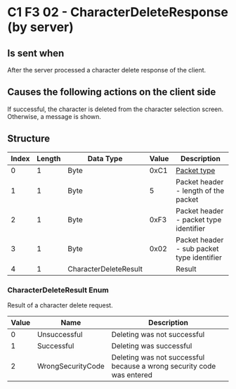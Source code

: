 # C1 F3 02 - CharacterDeleteResponse (by server)

## Is sent when

After the server processed a character delete response of the client.

## Causes the following actions on the client side

If successful, the character is deleted from the character selection screen. Otherwise, a message is shown.

## Structure

| Index | Length | Data Type | Value | Description |
|-------|--------|-----------|-------|-------------|
| 0 | 1 |   Byte   | 0xC1  | [Packet type](PacketTypes.md) |
| 1 | 1 |    Byte   |   5   | Packet header - length of the packet |
| 2 | 1 |    Byte   | 0xF3  | Packet header - packet type identifier |
| 3 | 1 |    Byte   | 0x02  | Packet header - sub packet type identifier |
| 4 | 1 | CharacterDeleteResult |  | Result |

### CharacterDeleteResult Enum

Result of a character delete request.

| Value | Name | Description |
|-------|------|-------------|
| 0 | Unsuccessful | Deleting was not successful |
| 1 | Successful | Deleting was successful |
| 2 | WrongSecurityCode | Deleting was not successful because a wrong security code was entered |